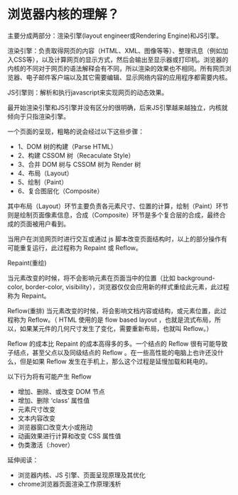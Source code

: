 # 浏览器内核的理解？

主要分成两部分：渲染引擎(layout engineer或Rendering Engine)和JS引擎。

渲染引擎：负责取得网页的内容（HTML、XML、图像等等）、整理讯息（例如加入CSS等），以及计算网页的显示方式，然后会输出至显示器或打印机。浏览器的内核的不同对于网页的语法解释会有不同，所以渲染的效果也不相同。所有网页浏览器、电子邮件客户端以及其它需要编辑、显示网络内容的应用程序都需要内核。

JS引擎则：解析和执行javascript来实现网页的动态效果。
  
最开始渲染引擎和JS引擎并没有区分的很明确，后来JS引擎越来越独立，内核就倾向于只指渲染引擎。
 

一个页面的呈现，粗略的说会经过以下这些步骤：

- 1、DOM 树的构建（Parse HTML）
- 2、构建 CSSOM 树（Recaculate Style） 
- 3、合并 DOM 树与 CSSOM 树为 Render 树
- 4、布局（Layout）
- 5、绘制（Paint）
- 6、复合图层化（Composite）

其中布局（Layout）环节主要负责各元素尺寸、位置的计算，绘制（Paint）环节则是绘制页面像素信息，合成（Composite）环节是多个复合层的合成，最终合成的页面被用户看到。

当用户在浏览网页时进行交互或通过 js 脚本改变页面结构时，以上的部分操作有可能重复运行，此过程称为 Repaint 或 Reflow。

Repaint(重绘) 

当元素改变的时候，将不会影响元素在页面当中的位置（比如 background-color, border-color, visibility），浏览器仅仅会应用新的样式重绘此元素，此过程称为 Repaint。

Reflow(重排)
当元素改变的时候，将会影响文档内容或结构，或元素位置，此过程称为 Reflow。（ HTML 使用的是 flow based layout ，也就是流式布局，所以，如果某元件的几何尺寸发生了变化，需要重新布局，也就叫 Reflow。）

Reflow 的成本比 Repaint 的成本高得多的多。一个结点的 Reflow 很有可能导致子结点，甚至父点以及同级结点的 Reflow 。在一些高性能的电脑上也许还没什么，但是如果 Reflow 发生在手机上，那么这个过程是延慢加载和耗电的。

以下行为将有可能产生 Reflow

- 增加、删除、或改变 DOM 节点
- 增加、删除 ‘class’ 属性值
- 元素尺寸改变
- 文本内容改变 
- 浏览器窗口改变大小或拖动
- 动画效果进行计算和改变 CSS 属性值
- 伪类激活（:hover）

延伸阅读：

- 浏览器内核、JS 引擎、页面呈现原理及其优化
- chrome浏览器页面渲染工作原理浅析
